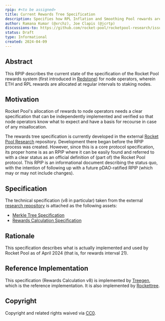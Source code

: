```yaml
---
rpip: #<to be assigned>
title: Current Rewards Tree Specification
description: Specifies how RPL Inflation and Smoothing Pool rewards are allocated to node operators
author: Ramana Kumar (@xrchz), Joe Clapis (@jcrtp)
discussions-to: https://github.com/rocket-pool/rocketpool-research/issues
status: Draft
type: Informational
created: 2024-04-09
---
```


## Abstract
This RPIP describes the current state of the specification of the Rocket Pool rewards system (first introduced in [Redstone](https://medium.com/rocket-pool/rocket-pool-the-merge-redstone-601d9efd6b4)) for node operators, wherein ETH and RPL rewards are allocated at regular intervals to staking nodes.

## Motivation
Rocket Pool's allocation of rewards to node operators needs a clear specification that can be independently implemented and verified so that node operators know what to expect and have a basis for recourse in case of any misallocation.

The rewards tree specification is currently developed in the external [Rocket Pool Research](https://github.com/rocket-pool/rocketpool-research/tree/master/Merkle%20Rewards%20System) repository. Development there began before the RPIP process was created. However, since this is a core protocol specification, its proper home is as an RPIP where it can be easily found and referred to with a clear status as an official definition of (part of) the Rocket Pool protocol. This RPIP is an informational document describing the status quo, with the intention of following up with a future pDAO-ratified RPIP (which may or may not include changes).

## Specification
The technical specification (v8 in particular) taken from the external [research repository](https://github.com/rocket-pool/rocketpool-research/tree/master/Merkle%20Rewards%20System) is attached as the following assets:

* [Merkle Tree Specification](../assets/rpip-tree/merkle-tree-spec.md)
* [Rewards Calculation Specification](../assets/rpip-tree/rewards-calculation-spec.md)

## Rationale
This specification describes what is actually implemented and used by Rocket Pool as of April 2024 (that is, for rewards interval 21).

## Reference Implementation
This specification (Rewards Calculation v8) is implemented by [Treegen](https://github.com/rocket-pool/treegen/tree/a92de2f75e8188c450653b01af5ab27f97a14ec3), which is the reference implementation. It is also implemented by [Rockettree](https://github.com/xrchz/rockettree/tree/ce9bca3d15ce490804ea8e31ebfd5a24723dc8cf).

## Copyright
Copyright and related rights waived via [CC0](https://creativecommons.org/publicdomain/zero/1.0/).
